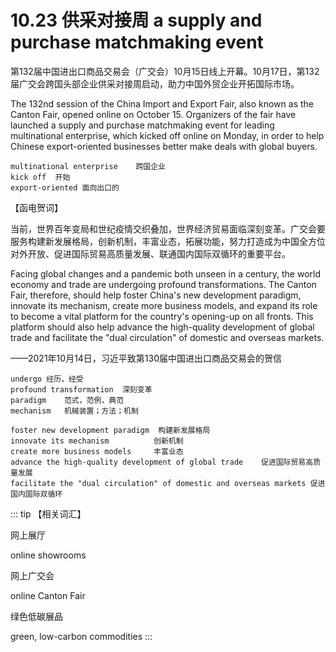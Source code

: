 # 10.23 供采对接周 a supply and purchase matchmaking event

第132届中国进出口商品交易会（广交会）10月15日线上开幕。10月17日，第132届广交会跨国头部企业供采对接周启动，助力中国外贸企业开拓国际市场。

The 132nd session of the China Import and Export Fair, also known as the Canton Fair, opened online on October 15. Organizers of the fair have launched a supply and purchase matchmaking event for leading multinational enterprise, which kicked off online on Monday, in order to help Chinese export-oriented businesses better make deals with global buyers.

```
multinational enterprise    跨国企业
kick off  开始
export-oriented 面向出口的
```

【函电贺词】

当前，世界百年变局和世纪疫情交织叠加，世界经济贸易面临深刻变革。广交会要服务构建新发展格局，创新机制，丰富业态，拓展功能，努力打造成为中国全方位对外开放、促进国际贸易高质量发展、联通国内国际双循环的重要平台。

Facing global changes and a pandemic both unseen in a century, the world economy and trade are undergoing profound transformations. The Canton Fair, therefore, should help foster China's new development paradigm, innovate its mechanism, create more business models, and expand its role to become a vital platform for the country's opening-up on all fronts. This platform should also help advance the high-quality development of global trade and facilitate the "dual circulation" of domestic and overseas markets.

——2021年10月14日，习近平致第130届中国进出口商品交易会的贺信

```
undergo 经历，经受
profound transformation  深刻变革
paradigm    范式，范例，典范
mechanism   机械装置；方法；机制

foster new development paradigm  构建新发展格局
innovate its mechanism          创新机制
create more business models     丰富业态
advance the high-quality development of global trade    促进国际贸易高质量发展
facilitate the "dual circulation" of domestic and overseas markets 促进国内国际双循环

```

::: tip 【相关词汇】

网上展厅

online showrooms

网上广交会

online Canton Fair

绿色低碳展品

green, low-carbon commodities
:::